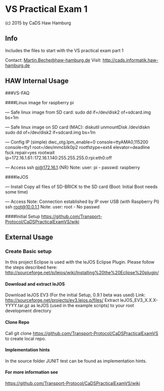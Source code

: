 # VS Practical Exam 1
(c) 2015 by CaDS Haw Hamburg


## Info
Includes the files to start with the VS practical exam part 1

Contact: Martin.Beche@haw-hamburg.de
Visit: http://cads.informatik.haw-hamburg.de

## HAW Internal Usage


###VS-FAQ


####Linux image for raspberry pi

— Safe linux image from SD card:
sudo dd if=/dev/disk2 of=sdcard.img bs=1m

— Safe linux image on SD card (MAC):
diskutil unmountDisk /dev/diskn
sudo dd of=/dev/disk2 if=sdcard.img bs=1m

— Config IP (simple)
dwc_otg.lpm_enable=0 console=ttyAMA0,115200 console=tty1 root=/dev/mmcblk0p2 rootfstype=ext4 elevator=deadline fsck.repair=yes rootwait ip=172.16.1.61::172.16.1.140:255.255.255.0:rpi:eth0:off

— Access
ssh pi@172.16.1.{NR}
Note: user: pi - passwd: raspberry

####leJOS

— Install
Copy all files of SD-BRICK to the SD card
(Boot: Initial Boot needs some time)

— Access
Note: Connection established by IP over USB (with Raspberry PI)
ssh root@10.0.1.1
Note: user: root - No passwd

####Initial Setup
https://github.com/Transport-Protocol/CaDSPracticalExamVS/wiki

## External Usage
### Create Basic setup

In this project Eclipse is used with the leJOS Eclipse Plugin.
Please follow the steps described here: http://sourceforge.net/p/lejos/wiki/Installing%20the%20Eclipse%20plugin/

#### Download and extract leJOS

Download leJOS EV3 (For the initial Setup, 0.9.1 beta was used)
Link: http://sourceforge.net/projects/ev3.lejos.p/files/
Extract leJOS_EV3_X.X.X-YYYY.tar.gz as leJOS
(used in the example scripts) to your root development directory

#### Clone Repo

Call git clone https://github.com/Transport-Protocol/CaDSPracticalExamVS to create local repo.

#### Implementation hints
In the source folder JUNIT test can be found as implementation hints.

#### For more information see
https://github.com/Transport-Protocol/CaDSPracticalExamVS/wiki
